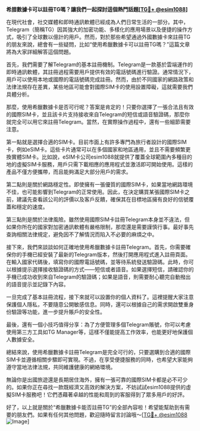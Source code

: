 **希腊數據卡可以註冊TG嗎？讓我們一起探討這個熱門話題[[TG💪+ @esim1088](https://t.me/s/esim1088)]**

在現代社會，社交媒體和即時通訊軟體已經成為人們日常生活的一部分。其中，Telegram（簡稱TG）因其強大的加密功能、多樣化的應用場景以及便捷的操作方式，吸引了全球數以億計的用戶。然而，對於那些希望通過外國數據卡來註冊TG的朋友來說，總會有一些疑問，比如“使用希臘數據卡可以註冊TG嗎？”這篇文章將為大家詳細解答這個問題。

首先，我們需要了解Telegram的基本註冊機制。Telegram是一款基於雲端運作的即時通訊軟體，其註冊過程需要用戶提供有效的電話號碼進行驗證。通常情況下，用戶可以使用本地或國際的電話號碼完成註冊。然而，由於不同國家的網路政策和法律法規存在差異，某些地區可能會對國際SIM卡的使用設置障礙，這就需要我們具體分析。

那麼，使用希臘數據卡是否可行呢？答案是肯定的！只要你選擇了一張合法且有效的國際SIM卡，並且該卡片支持接收來自Telegram的短信或語音驗證碼，那麼你就完全可以用它來註冊Telegram。當然，在實際操作過程中，還有一些細節需要注意。

第一點就是選擇合適的SIM卡。目前市面上有許多專門為旅行者設計的國際SIM卡，例如eSIM卡。這些卡片通常可以在多個國家和地區通用，並且不需要頻繁更換實體SIM卡。比如說，eSIM卡公司esim1088就提供了覆蓋全球範圍內多種目的地的虛擬SIM卡服務，用戶只需下載相應的應用程式並激活即可開始使用。這樣的產品不僅方便攜帶，而且能夠滿足大部分用戶的需求。

第二點則是關於網路穩定性。即使擁有一張優質的國際SIM卡，如果當地網路環境不佳，也可能影響到Telegram的正常使用。因此，在決定購買某張國際SIM卡之前，建議先查看該公司的評價以及客戶反饋，確保其在目標地區擁有良好的信號覆蓋和穩定的速度。

第三點則是關於法律風險。雖然使用國際SIM卡註冊Telegram本身並不違法，但如果你所在的國家對加密通訊軟體有嚴格限制，那麼還是需要謹慎行事。最好事先查詢相關法律規定，避免因不了解情況而陷入不必要的麻煩之中。

接下來，我們來談談如何正確地使用希臘數據卡註冊Telegram。首先，你需要確保你的手機已經安裝了最新的Telegram版本，然後打開應用程式進入註冊頁面。在輸入國家代碼後，填寫你的國際電話號碼，並等待系統發送驗證碼。此時，你可以根據提示選擇接收驗證碼的方式——短信或者語音。如果選擇短信，請確認你的手機已成功收到來自Telegram的驗證碼；如果是語音，則需要耐心聽完自動撥出的語音提示並記錄下內容。

一旦完成了基本註冊流程，接下來就可以設置你的個人資料了。這裡提醒大家注意保護個人隱私，不要隨意公開敏感信息。同時，還可以根據自己的需求開啟雙重身份驗證等功能，進一步提升賬戶的安全性。

最後，還有一個小技巧值得分享：為了方便管理多個Telegram賬號，你可以考慮使用第三方工具如TG Manager等，這樣不僅能提高工作效率，也能更好地保護個人數據安全。

總結來說，使用希臘數據卡註冊Telegram是完全可行的，只要選購到合適的國際SIM卡並遵循相關步驟即可實現。不過，在享受便捷服務的同時，也希望大家能夠遵守當地法律法規，共同維護健康的網絡環境。

無論你是出國旅遊還是長期居住海外，擁有一張可靠的國際SIM卡都是必不可少的。如果你正在尋找一款既經濟又高效的解決方案，不妨試試esim1088提供的虛擬SIM卡服務吧！它們憑藉著卓越的性能和周到的客服得到了眾多用戶的好評。

好了，以上就是關於“希臘數據卡能否註冊TG”的全部內容啦！希望能幫助到有需要的朋友們。如果有任何其他問題，歡迎隨時留言討論哦～[[TG💪+ @esim1088](https://t.me/s/esim1088) ![Image](https://i.postimg.cc/4NQfJmqS/Snipaste-2025-05-13-00-14-12.png)]